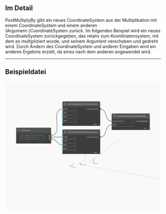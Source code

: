 ## Im Detail
PostMultiplyBy gibt ein neues CoordinateSystem aus der Multiplikation mit einem CoordinateSystem und einem anderen (Argument-)CoordinateSystem zurück. Im folgenden Beispiel wird ein neues CoordinateSystem zurückgegeben, das relativ zum Koordinatensystem, mit dem es multipliziert wurde, und seinem Argument verschoben und gedreht wird. Durch Ändern des CoordinateSystem und anderer Eingaben wird ein anderes Ergebnis erzielt, da eines nach dem anderen angewendet wird.
___
## Beispieldatei

![PostMultiplyBy](./Autodesk.DesignScript.Geometry.CoordinateSystem.PostMultiplyBy_img.jpg)

